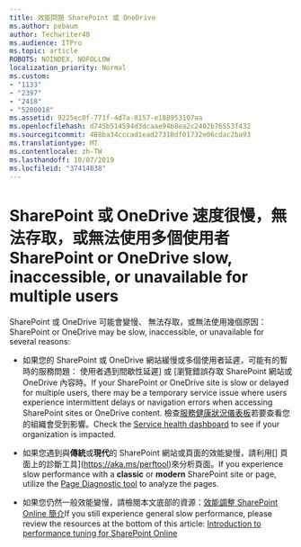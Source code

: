 ```yaml
---
title: 效能問題 SharePoint 或 OneDrive
ms.author: pebaum
author: Techwriter40
ms.audience: ITPro
ms.topic: article
ROBOTS: NOINDEX, NOFOLLOW
localization_priority: Normal
ms.custom:
- "1133"
- "2397"
- "2418"
- "5200018"
ms.assetid: 9225ec0f-771f-4d7a-8157-e188953107aa
ms.openlocfilehash: d745b514594d3dcaae94b8ea2c2402b76553f432
ms.sourcegitcommit: 488ba34cccad1ead27318df01732e06cdac2ba93
ms.translationtype: MT
ms.contentlocale: zh-TW
ms.lasthandoff: 10/07/2019
ms.locfileid: "37414038"
---
```

# <a name="sharepoint-or-onedrive-slow-inaccessible-or-unavailable-for-multiple-users"></a><span data-ttu-id="6a51d-102">SharePoint 或 OneDrive 速度很慢，無法存取，或無法使用多個使用者</span><span class="sxs-lookup"><span data-stu-id="6a51d-102">SharePoint or OneDrive slow, inaccessible, or unavailable for multiple users</span></span>

<span data-ttu-id="6a51d-103">SharePoint 或 OneDrive 可能會變慢、 無法存取，或無法使用幾個原因：</span><span class="sxs-lookup"><span data-stu-id="6a51d-103">SharePoint or OneDrive may be slow, inaccessible, or unavailable for several reasons:</span></span>
  
- <span data-ttu-id="6a51d-104">如果您的 SharePoint 或 OneDrive 網站緩慢或多個使用者延遲，可能有的暫時的服務問題： 使用者遇到間歇性延遲] 或 [瀏覽錯誤存取 SharePoint 網站或 OneDrive 內容時。</span><span class="sxs-lookup"><span data-stu-id="6a51d-104">If your SharePoint or OneDrive site is slow or delayed for multiple users, there may be a temporary service issue where users experience intermittent delays or navigation errors when accessing SharePoint sites or OneDrive content.</span></span> <span data-ttu-id="6a51d-105">檢查[服務健康狀況儀表板](https://admin.microsoft.com/AdminPortal/Home#/servicehealth)若要查看您的組織會受到影響。</span><span class="sxs-lookup"><span data-stu-id="6a51d-105">Check the [Service health dashboard](https://admin.microsoft.com/AdminPortal/Home#/servicehealth) to see if your organization is impacted.</span></span>
  
- <span data-ttu-id="6a51d-106">如果您遇到與**傳統**或**現代**的 SharePoint 網站或頁面的效能變慢，請利用[] 頁面上的診斷工具](https://aka.ms/perftool)來分析頁面。</span><span class="sxs-lookup"><span data-stu-id="6a51d-106">If you experience slow performance with a **classic** or **modern** SharePoint site or page, utilize the [Page Diagnostic tool](https://aka.ms/perftool) to analyze the pages.</span></span>
  
- <span data-ttu-id="6a51d-107">如果您仍然一般效能變慢，請檢閱本文底部的資源：[效能調整 SharePoint Online 簡介](https://go.microsoft.com/fwlink/?linkid=2024334)</span><span class="sxs-lookup"><span data-stu-id="6a51d-107">If you still experience general slow performance, please review the resources at the bottom of this article: [Introduction to performance tuning for SharePoint Online](https://go.microsoft.com/fwlink/?linkid=2024334)</span></span>
  